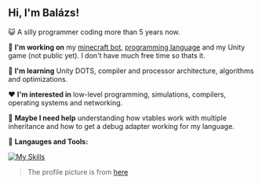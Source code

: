 ## Hi, I'm Balázs!

😺 A silly programmer coding more than 5 years now.

🔭 **I'm working on** my [minecraft bot](https://github.com/BBpezsgo/Bruh-MC-Bot), [programming language](https://github.com/BBpezsgo/Interpreter) and my Unity game (not public yet). I don't have much free time so thats it.

🌱 **I'm learning** Unity DOTS, compiler and processor architecture, algorithms and optimizations.

❤️ **I'm interested in** low-level programming, simulations, compilers, operating systems and networking.

🫠 **Maybe I need help** understanding how vtables work with multiple inheritance and how to get a debug adapter working for my language.

🔧 **Langauges and Tools:**

[![My Skills](https://skillicons.dev/icons?i=js,cs,dotnet,unity,nodejs,vscode)](#)

> The profile picture is from [here](https://pixabay.com/photos/cats-eyes-cat-black-looking-gaze-2944820/)
